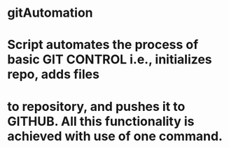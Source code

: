 # gitAutomation
# Script automates the process of  basic GIT CONTROL i.e., initializes repo, adds files
# to repository, and pushes it to GITHUB. All this functionality is achieved with use of one command.
